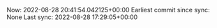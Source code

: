 Now: 2022-08-28 20:41:54.042125+00:00 Earliest commit since sync: None Last sync: 2022-08-28 17:29:05+00:00
